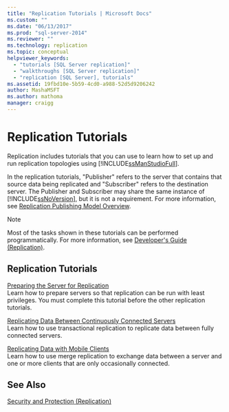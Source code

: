 ```yaml
---
title: "Replication Tutorials | Microsoft Docs"
ms.custom: ""
ms.date: "06/13/2017"
ms.prod: "sql-server-2014"
ms.reviewer: ""
ms.technology: replication
ms.topic: conceptual
helpviewer_keywords: 
  - "tutorials [SQL Server replication]"
  - "walkthroughs [SQL Server replication]"
  - "replication [SQL Server], tutorials"
ms.assetid: 19fbd10e-5b59-4cd0-a988-52d5d9206242
author: MashaMSFT
ms.author: mathoma
manager: craigg
---
```

# Replication Tutorials
  Replication includes tutorials that you can use to learn how to set up and run replication topologies using [!INCLUDE[ssManStudioFull](../../includes/ssmanstudiofull-md.md)].  
  
 In the replication tutorials, "Publisher" refers to the server that contains that source data being replicated and "Subscriber" refers to the destination server. The Publisher and Subscriber may share the same instance of [!INCLUDE[ssNoVersion](../../includes/ssnoversion-md.md)], but it is not a requirement. For more information, see [Replication Publishing Model Overview](publish/replication-publishing-model-overview.md).  
  
> [!NOTE]  
>  Most of the tasks shown in these tutorials can be performed programmatically. For more information, see [Developer's Guide &#40;Replication&#41;](concepts/replication-developer-documentation.md).  
  
## Replication Tutorials  
 [Preparing the Server for Replication](tutorial-preparing-the-server-for-replication.md)  
 Learn how to prepare servers so that replication can be run with least privileges. You must complete this tutorial before the other replication tutorials.  
  
 [Replicating Data Between Continuously Connected Servers](tutorial-replicating-data-between-continuously-connected-servers.md)  
 Learn how to use transactional replication to replicate data between fully connected servers.  
  
 [Replicating Data with Mobile Clients](tutorial-replicating-data-with-mobile-clients.md)  
 Learn how to use merge replication to exchange data between a server and one or more clients that are only occasionally connected.  
  
## See Also  
 [Security and Protection &#40;Replication&#41;](security/security-and-protection-replication.md)  
  
  
